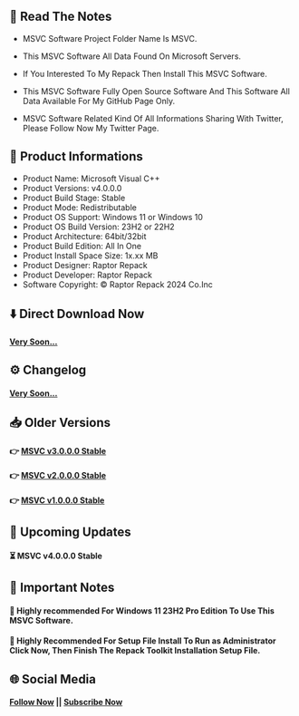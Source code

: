 ## 📝 Read The Notes

- MSVC Software Project Folder Name Is MSVC.

- This MSVC Software All Data Found On Microsoft Servers.

- If You Interested To My Repack Then Install This MSVC Software.

- This MSVC Software Fully Open Source Software And This Software All Data Available For My GitHub Page Only.

- MSVC Software Related Kind Of All Informations Sharing With Twitter, Please Follow Now My Twitter Page.

## 🧾 Product Informations

- Product Name: Microsoft Visual C++
- Product Versions: v4.0.0.0
- Product Build Stage: Stable
- Product Mode: Redistributable
- Product OS Support: Windows 11 or Windows 10
- Product OS Build Version: 23H2 or 22H2
- Product Architecture: 64bit/32bit
- Product Build Edition: All In One
- Product Install Space Size: 1x.xx MB
- Product Designer: Raptor Repack
- Product Developer: Raptor Repack
- Software Copyright: © Raptor Repack 2024 Co.Inc

## ⬇️ Direct Download Now

#### [Very Soon...](https://GitHub.com/RaptorRepack/MSVC)

## ⚙️ Changelog

#### [Very Soon...](https://github.com/RaptorRepack/MSVC)

## 📥 Older Versions

#### 👉 [MSVC v3.0.0.0 Stable](https://github.com/RaptorRepack/MSVC/releases/tag/v3.0.0)

#### 👉 [MSVC v2.0.0.0 Stable](https://github.com/RaptorRepack/MSVC/releases/tag/v2.0.0)

#### 👉 [MSVC v1.0.0.0 Stable](https://github.com/RaptorRepack/MSVC/releases/tag/v1.0.0)

## 📢 Upcoming Updates

#### ⏳ MSVC v4.0.0.0 Stable

## 📝 Important Notes

#### 🔴 Highly recommended For Windows 11 23H2 Pro Edition To Use This MSVC Software.

#### 🔴 Highly Recommended For Setup File Install To Run as Administrator Click Now, Then Finish The Repack Toolkit Installation Setup File.

## 🌐 Social Media

#### [Follow Now](https://twitter.com/raptorrepack) || [Subscribe Now](https://youtube.com/@RaptorRepack)
